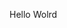 Hello Wolrd





























































































































































































































































































































































































































































































































































































































































































































































































































































































































































































































































































































































































































































































































































































































































































































































































































































































































































































































































































































































































































































































































































































































































































































































































































































































































































































































































































































































































